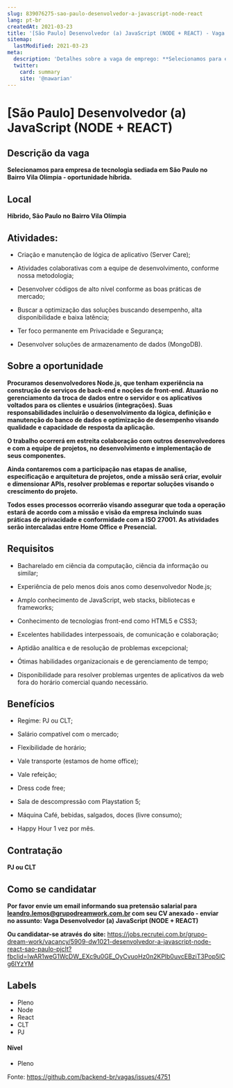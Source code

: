 ```yaml
---
slug: 839076275-sao-paulo-desenvolvedor-a-javascript-node-react
lang: pt-br
createdAt: 2021-03-23
title: '[São Paulo] Desenvolvedor (a) JavaScript (NODE + REACT) - Vaga de Emprego'
sitemap:
  lastModified: 2021-03-23
meta:
  description: 'Detalhes sobre a vaga de emprego: **Selecionamos para empresa de tecnologia sediada em São Paulo no Bairro Vila Olímpia - oportunidade híbrida.**'
  twitter:
    card: summary
    site: '@nawarian'
---
```


# [São Paulo] Desenvolvedor (a) JavaScript (NODE + REACT)

## Descrição da vaga

**Selecionamos para empresa de tecnologia sediada em São Paulo no Bairro Vila Olímpia - oportunidade híbrida.**

## Local

**Híbrido, São Paulo no Bairro Vila Olímpia**

## Atividades: 
- Criação e manutenção de lógica de aplicativo (Server Care);  

- Atividades colaborativas com a equipe de desenvolvimento, conforme nossa metodologia; 

- Desenvolver códigos de alto nível conforme as boas práticas de mercado; 

- Buscar a optimização das soluções buscando desempenho, alta disponibilidade e baixa latência; 

- Ter foco permanente em Privacidade e Segurança;

- Desenvolver soluções de armazenamento de dados (MongoDB). 

## Sobre a oportunidade

**Procuramos desenvolvedores Node.js, que tenham experiência na construção de serviços de back-end e noções de front-end. Atuarão no gerenciamento da troca de dados entre o servidor e os aplicativos voltados para os clientes e usuários (integrações). Suas responsabilidades incluirão o desenvolvimento da lógica, definição e manutenção do banco de dados e optimização de desempenho visando qualidade e capacidade de resposta da aplicação.**  

**O trabalho ocorrerá em estreita colaboração com outros desenvolvedores e com a equipe de projetos, no desenvolvimento e implementação de seus componentes.**  

**Ainda contaremos com a participação nas etapas de analise, especificação e arquitetura de projetos, onde a missão será criar, evoluir e dimensionar APIs, resolver problemas e reportar soluções visando o crescimento do projeto.**  

**Todos esses processos ocorrerão visando assegurar que toda a operação estará de acordo com a missão e visão da empresa incluindo suas práticas de privacidade e conformidade com a ISO 27001. As atividades serão intercaladas entre Home Office e Presencial.** 

## Requisitos

- Bacharelado em ciência da computação, ciência da informação ou similar;  

- Experiência de pelo menos dois anos como desenvolvedor Node.js;  

- Amplo conhecimento de JavaScript, web stacks, bibliotecas e frameworks;  

- Conhecimento de tecnologias front-end como HTML5 e CSS3;  

- Excelentes habilidades interpessoais, de comunicação e colaboração;  

- Aptidão analítica e de resolução de problemas excepcional;  

- Ótimas habilidades organizacionais e de gerenciamento de tempo;

- Disponibilidade para resolver problemas urgentes de aplicativos da web fora do horário comercial quando necessário.  

## Benefícios

- Regime: PJ ou CLT;  

- Salário compatível com o mercado;  

- Flexibilidade de horário;  

- Vale transporte (estamos de home office);  

- Vale refeição;  

- Dress code free;  

- Sala de descompressão com Playstation 5;  

- Máquina Café, bebidas, salgados, doces (livre consumo);  

- Happy Hour 1 vez por mês.


## Contratação

**PJ ou CLT**

## Como se candidatar

**Por favor envie um email informando sua pretensão salarial para leandro.lemos@grupodreamwork.com.br com seu CV anexado - enviar no assunto: Vaga Desenvolvedor (a) JavaScript (NODE + REACT)**

**Ou candidatar-se através do site:** https://jobs.recrutei.com.br/grupo-dream-work/vacancy/5909-dw1021-desenvolvedor-a-javascript-node-react-sao-paulo-pjclt?fbclid=IwAR1weG1WcDW_EXc9u0GE_OyCvuoHz0n2KPlb0uvcEBziT3Pop5lCg6IYzYM

## Labels
- Pleno
- Node
- React
- CLT
- PJ

#### Nível
- Pleno

Fonte: https://github.com/backend-br/vagas/issues/4751